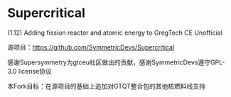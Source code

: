 # Supercritical
(1.12) Adding fission reactor and atomic energy to GregTech CE Unofficial

源项目：https://github.com/SymmetricDevs/Supercritical

感谢Supersymmetry为gtceu社区做出的贡献，感谢SymmetricDevs遵守GPL-3.0 license协议

本Fork目标：在源项目的基础上追加对GTQT整合包的其他核燃料线支持
